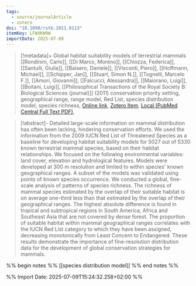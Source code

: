 ```yaml
---
tags:
  - source/journalArticle
  - zotero
doi: "10.1098/rstb.2011.0113"
itemKey: LFWXKW9W
importDate: 2025-07-09
---
```

>[!metadata]+
> Global habitat suitability models of terrestrial mammals
> [[Rondinini, Carlo]], [[Di Marco, Moreno]], [[Chiozza, Federica]], [[Santulli, Giulia]], [[Baisero, Daniele]], [[Visconti, Piero]], [[Hoffmann, Michael]], [[Schipper, Jan]], [[Stuart, Simon N.]], [[Tognelli, Marcelo F.]], [[Amori, Giovanni]], [[Falcucci, Alessandra]], [[Maiorano, Luigi]], [[Boitani, Luigi]], 
> [[Philosophical Transactions of the Royal Society B: Biological Sciences (journal)]] (2011)
> conservation priority setting, geographical range, range model, Red List, species distribution model, species richness, 
> [Online link](https://royalsocietypublishing.org/doi/10.1098/rstb.2011.0113), [Zotero Item](zotero://select/library/items/LFWXKW9W), [Local (PubMed Central Full Text PDF)](file://C:/Users/aburg/Documents/references/zotero/storage/EQUQEWES/Rondinini2011_Globalhabitat.pdf), 

>[!abstract]-
>Detailed large-scale information on mammal distribution has often been lacking, hindering conservation efforts. We used the information from the 2009 IUCN Red List of Threatened Species as a baseline for developing habitat suitability models for 5027 out of 5330 known terrestrial mammal species, based on their habitat relationships. We focused on the following environmental variables: land cover, elevation and hydrological features. Models were developed at 300 m resolution and limited to within species' known geographical ranges. A subset of the models was validated using points of known species occurrence. We conducted a global, fine-scale analysis of patterns of species richness. The richness of mammal species estimated by the overlap of their suitable habitat is on average one-third less than that estimated by the overlap of their geographical ranges. The highest absolute difference is found in tropical and subtropical regions in South America, Africa and Southeast Asia that are not covered by dense forest. The proportion of suitable habitat within mammal geographical ranges correlates with the IUCN Red List category to which they have been assigned, decreasing monotonically from Least Concern to Endangered. These results demonstrate the importance of fine-resolution distribution data for the development of global conservation strategies for mammals.

%% begin notes %%
[[species distribution model]]
%% end notes %%

%% Import Date: 2025-07-09T15:24:32.258+02:00 %%

